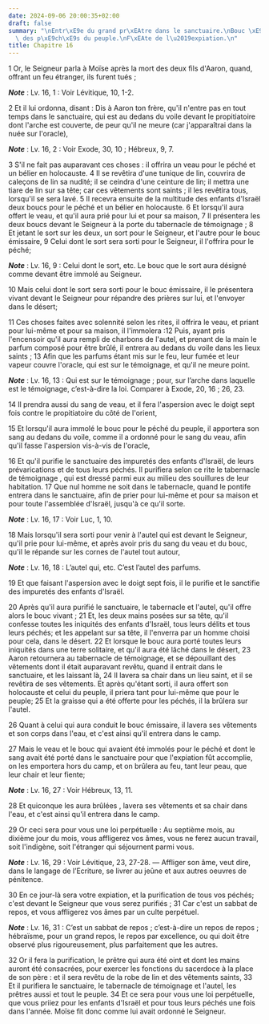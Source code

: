 ```yaml
---
date: 2024-09-06 20:00:35+02:00
draft: false
summary: "\nEntr\xE9e du grand pr\xEAtre dans le sanctuaire.\nBouc \xE9missaire charg\xE9\
  \ des p\xE9ch\xE9s du peuple.\nF\xEAte de l\u2019expiation.\n"
title: Chapitre 16
---
```





1 Or, le Seigneur parla à Moïse après la mort des deux fils d'Aaron, quand, offrant un feu étranger, ils furent tués ;

***Note*** :  Lv. 16, 1 : Voir Lévitique, 10, 1-2.

2 Et il lui ordonna, disant : Dis à Aaron ton frère, qu'il n'entre pas en tout temps dans le sanctuaire, qui est au dedans du voile devant le propitiatoire dont l'arche est couverte, de peur qu'il ne meure (car j'apparaîtrai dans la nuée sur l'oracle),

***Note*** :  Lv. 16, 2 : Voir Exode, 30, 10 ; Hébreux, 9, 7.


3 S'il ne fait pas auparavant ces choses : il offrira un veau pour le péché et un bélier en holocauste. 4 Il se revêtira d'une tunique de lin, couvrira de caleçons de lin sa nudité; il se ceindra d'une ceinture de lin; il mettra une tiare de lin sur sa tête; car ces vêtements sont saints ; il les revêtira tous, lorsqu'il se sera lavé. 5 Il recevra ensuite de la multitude des enfants d'Israël deux boucs pour le péché et un bélier en holocauste. 6 Et lorsqu'il aura offert le veau, et qu'il aura prié pour lui et pour sa maison, 7 Il présentera les deux boucs devant le Seigneur à la porte du tabernacle de témoignage ; 8 Et jetant le sort sur les deux, un sort pour le Seigneur, et l'autre pour le bouc émissaire, 9 Celui dont le sort sera sorti pour le Seigneur, il l'offrira pour le péché;

***Note*** :  Lv. 16, 9 : Celui dont le sort, etc. Le bouc que le sort aura désigné comme devant être immolé au Seigneur.

10 Mais celui dont le sort sera sorti pour le bouc émissaire, il le présentera vivant devant le Seigneur pour répandre des prières sur lui, et l'envoyer dans le désert;


11 Ces choses faites avec solennité selon les rites, il offrira le veau, et priant pour lui-même et pour sa maison, il l'immolera :12 Puis, ayant pris l'encensoir qu'il aura rempli de charbons de l'autel, et prenant de la main le parfum composé pour être brûlé, il entrera au dedans du voile dans les lieux saints ; 13 Afin que les parfums étant mis sur le feu, leur fumée et leur vapeur couvre l'oracle, qui est sur le témoignage, et qu'il ne meure point.

***Note*** :  Lv. 16, 13 : Qui est sur le témoignage ; pour, sur l’arche dans laquelle est le témoignage, c’est-à-dire la loi. Comparer à Exode, 20, 16 ; 26, 23.

14 Il prendra aussi du sang de veau, et il fera l'aspersion avec le doigt sept fois contre le propitiatoire du côté de l'orient,


15 Et lorsqu'il aura immolé le bouc pour le péché du peuple, il apportera son sang au dedans du voile, comme il a ordonné pour le sang du veau, afin qu'il fasse l'aspersion vis-à-vis de l'oracle,


16 Et qu'il purifie le sanctuaire des impuretés des enfants d'Israël, de leurs prévarications et de tous leurs péchés. Il purifiera selon ce rite le tabernacle de témoignage , qui est dressé parmi eux au milieu des souillures de leur habitation. 17 Que nul homme ne soit dans le tabernacle, quand le pontife entrera dans le sanctuaire, afin de prier pour lui-même et pour sa maison et pour toute l'assemblée d'Israël, jusqu'à ce qu'il sorte.

***Note*** :  Lv. 16, 17 : Voir Luc, 1, 10.

18 Mais lorsqu'il sera sorti pour venir à l'autel qui est devant le Seigneur, qu'il prie pour lui-même, et après avoir pris du sang du veau et du bouc, qu'il le répande sur les cornes de l'autel tout autour,

***Note*** :  Lv. 16, 18 : L’autel qui, etc. C’est l’autel des parfums.

19 Et que faisant l'aspersion avec le doigt sept fois, il le purifie et le sanctifie des impuretés des enfants d'Israël.


20 Après qu'il aura purifié le sanctuaire, le tabernacle et l'autel, qu'il offre alors le bouc vivant ; 21 Et, les deux mains posées sur sa tête, qu'il confesse toutes les iniquités des enfants d'Israël, tous leurs délits et tous leurs péchés; et les appelant sur sa tête, il l'enverra par un homme choisi pour cela, dans le désert. 22 Et lorsque le bouc aura porté toutes leurs iniquités dans une terre solitaire, et qu'il aura été lâché dans le désert, 23 Aaron retournera au tabernacle de témoignage, et se dépouillant des vêtements dont il était auparavant revêtu, quand il entrait dans le sanctuaire, et les laissant là, 24 Il lavera sa chair dans un lieu saint, et il se revêtira de ses vêtements. Et après qu'étant sorti, il aura offert son holocauste et celui du peuple, il priera tant pour lui-même que pour le peuple; 25 Et la graisse qui a été offerte pour les péchés, il la brûlera sur l'autel.


26 Quant à celui qui aura conduit le bouc émissaire, il lavera ses vêtements et son corps dans l'eau, et c'est ainsi qu'il entrera dans le camp.


27 Mais le veau et le bouc qui avaient été immolés pour le péché et dont le sang avait été porté dans le sanctuaire pour que l'expiation fût accomplie, on les emportera hors du camp, et on brûlera au feu, tant leur peau, que leur chair et leur fiente;

***Note*** :  Lv. 16, 27 : Voir Hébreux, 13, 11.

28 Et quiconque les aura brûlées , lavera ses vêtements et sa chair dans l'eau, et c'est ainsi qu'il entrera dans le camp.


29 Or ceci sera pour vous une loi perpétuelle : Au septième mois, au dixième jour du mois, vous affligerez vos âmes, vous ne ferez aucun travail, soit l'indigène, soit l'étranger qui séjournent parmi vous.

***Note*** :  Lv. 16, 29 : Voir Lévitique, 23, 27-28. ― Affliger son âme, veut dire, dans le langage de l’Ecriture, se livrer au jeûne et aux autres oeuvres de pénitence.

30 En ce jour-là sera votre expiation, et la purification de tous vos péchés; c'est devant le Seigneur que vous serez purifiés ; 31 Car c'est un sabbat de repos, et vous affligerez vos âmes par un culte perpétuel.

***Note*** :  Lv. 16, 31 : C’est un sabbat de repos ; c’est-à-dire un repos de repos ; hébraïsme, pour un grand repos, le repos par excellence, ou qui doit être observé plus rigoureusement, plus parfaitement que les autres.


32 Or il fera la purification, le prêtre qui aura été oint et dont les mains auront été consacrées, pour exercer les fonctions du sacerdoce à la place de son père : et il sera revêtu de la robe de lin et des vêtements saints, 33 Et il purifiera le sanctuaire, le tabernacle de témoignage et l'autel, les prêtres aussi et tout le peuple. 34 Et ce sera pour vous une loi perpétuelle, que vous priiez pour les enfants d'Israël et pour tous leurs péchés une fois dans l'année. Moïse fit donc comme lui avait ordonné le Seigneur.

